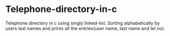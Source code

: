 # Telephone-directory-in-c

Telephone directory in c using singly linked-list. Sorting alphabetically by users last names and prints all the entries(user name, last name and tel no). 
